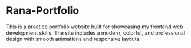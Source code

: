 # Rana-Portfolio
This is a practice portfolio website built for showcasing my frontend web development skills. The site includes a modern, colorful, and professional design with smooth animations and responsive layouts.
